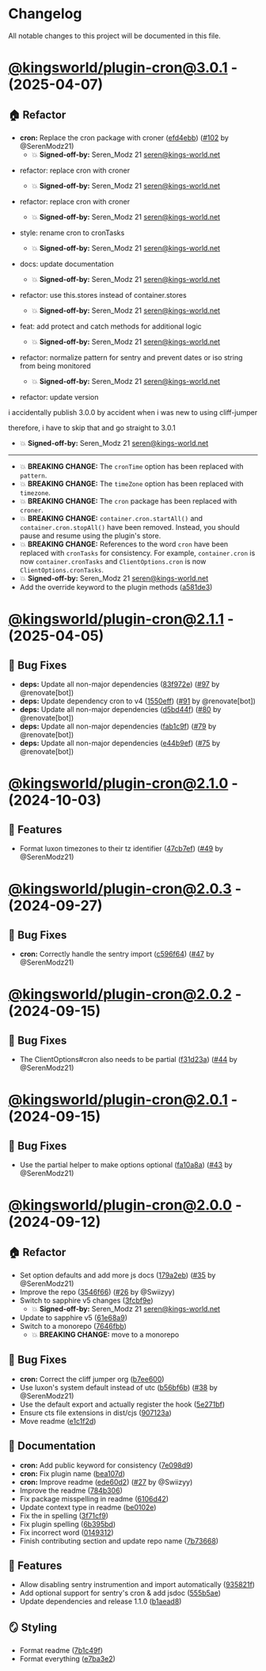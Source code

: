 # Changelog

All notable changes to this project will be documented in this file.

# [@kingsworld/plugin-cron@3.0.1](https://github.com/Kings-World/sapphire-plugins/compare/@kingsworld/plugin-cron@2.1.1...@kingsworld/plugin-cron@3.0.1) - (2025-04-07)

## 🏠 Refactor

- **cron:** Replace the cron package with croner ([efd4ebb](https://github.com/Kings-World/sapphire-plugins/commit/efd4ebbd2e38f106bc322ffb962c5dcccb503c63)) ([#102](https://github.com/Kings-World/sapphire-plugins/pull/102) by @SerenModz21)
  - 💥 **Signed-off-by:** Seren_Modz 21 <seren@kings-world.net>

* refactor: replace cron with croner
  - 💥 **Signed-off-by:** Seren_Modz 21 <seren@kings-world.net>

* refactor: replace cron with croner
  - 💥 **Signed-off-by:** Seren_Modz 21 <seren@kings-world.net>

* style: rename cron to cronTasks
  - 💥 **Signed-off-by:** Seren_Modz 21 <seren@kings-world.net>

* docs: update documentation
  - 💥 **Signed-off-by:** Seren_Modz 21 <seren@kings-world.net>

* refactor: use this.stores instead of container.stores
  - 💥 **Signed-off-by:** Seren_Modz 21 <seren@kings-world.net>

* feat: add protect and catch methods for additional logic
  - 💥 **Signed-off-by:** Seren_Modz 21 <seren@kings-world.net>

* refactor: normalize pattern for sentry and prevent dates or iso string from being monitored
  - 💥 **Signed-off-by:** Seren_Modz 21 <seren@kings-world.net>

* refactor: update version

i accidentally publish 3.0.0 by accident when i was new to using cliff-jumper

therefore, i have to skip that and go straight to 3.0.1
  - 💥 **Signed-off-by:** Seren_Modz 21 <seren@kings-world.net>

---------
  - 💥 **BREAKING CHANGE:** The `cronTime` option has been replaced with `pattern`.
  - 💥 **BREAKING CHANGE:** The `timeZone` option has been replaced with `timezone`.
  - 💥 **BREAKING CHANGE:** The `cron` package has been replaced with `croner`.
  - 💥 **BREAKING CHANGE:** `container.cron.startAll()` and `container.cron.stopAll()` have been removed. Instead, you should pause and resume using the plugin's store.
  - 💥 **BREAKING CHANGE:** References to the word `cron` have been replaced with `cronTasks` for consistency. For example, `container.cron` is now `container.cronTasks` and `ClientOptions.cron` is now `ClientOptions.cronTasks`.
  - 💥 **Signed-off-by:** Seren_Modz 21 <seren@kings-world.net>
- Add the override keyword to the plugin methods ([a581de3](https://github.com/Kings-World/sapphire-plugins/commit/a581de3ae477d1f5fcff5e8376fb7c60fdae7daa))

# [@kingsworld/plugin-cron@2.1.1](https://github.com/Kings-World/sapphire-plugins/compare/@kingsworld/plugin-cron@2.1.0...@kingsworld/plugin-cron@2.1.1) - (2025-04-05)

## 🐛 Bug Fixes

- **deps:** Update all non-major dependencies ([83f972e](https://github.com/Kings-World/sapphire-plugins/commit/83f972eda0f3db62cfab8916e5c444abc0247e10)) ([#97](https://github.com/Kings-World/sapphire-plugins/pull/97) by @renovate[bot])
- **deps:** Update dependency cron to v4 ([1550eff](https://github.com/Kings-World/sapphire-plugins/commit/1550eff0705e5430281291aeb0fe18a830186915)) ([#91](https://github.com/Kings-World/sapphire-plugins/pull/91) by @renovate[bot])
- **deps:** Update all non-major dependencies ([d5bd44f](https://github.com/Kings-World/sapphire-plugins/commit/d5bd44fbbe46d8aaa92b6157dccb9536debc66a0)) ([#80](https://github.com/Kings-World/sapphire-plugins/pull/80) by @renovate[bot])
- **deps:** Update all non-major dependencies ([fab1c9f](https://github.com/Kings-World/sapphire-plugins/commit/fab1c9f661175bc9c2fdfc7d9ab3af59d16acc6f)) ([#79](https://github.com/Kings-World/sapphire-plugins/pull/79) by @renovate[bot])
- **deps:** Update all non-major dependencies ([e44b9ef](https://github.com/Kings-World/sapphire-plugins/commit/e44b9efa5b164699dd4393188c38e6f3fdadcc3e)) ([#75](https://github.com/Kings-World/sapphire-plugins/pull/75) by @renovate[bot])

# [@kingsworld/plugin-cron@2.1.0](https://github.com/Kings-World/sapphire-plugins/compare/@kingsworld/plugin-cron@2.0.3...@kingsworld/plugin-cron@2.1.0) - (2024-10-03)

## 🚀 Features

- Format luxon timezones to their tz identifier ([47cb7ef](https://github.com/Kings-World/sapphire-plugins/commit/47cb7ef6970ae6255fe068f2f5cec1ace1ed8109)) ([#49](https://github.com/Kings-World/sapphire-plugins/pull/49) by @SerenModz21)

# [@kingsworld/plugin-cron@2.0.3](https://github.com/Kings-World/sapphire-plugins/compare/@kingsworld/plugin-cron@2.0.2...@kingsworld/plugin-cron@2.0.3) - (2024-09-27)

## 🐛 Bug Fixes

- **cron:** Correctly handle the sentry import ([c596f64](https://github.com/Kings-World/sapphire-plugins/commit/c596f64b2ae233ad2be5e02d3c68aa30329c88ce)) ([#47](https://github.com/Kings-World/sapphire-plugins/pull/47) by @SerenModz21)

# [@kingsworld/plugin-cron@2.0.2](https://github.com/Kings-World/sapphire-plugins/compare/@kingsworld/plugin-cron@2.0.1...@kingsworld/plugin-cron@2.0.2) - (2024-09-15)

## 🐛 Bug Fixes

- The ClientOptions#cron also needs to be partial ([f31d23a](https://github.com/Kings-World/sapphire-plugins/commit/f31d23a39187b2fc901c9d83723efafcd6942b4d)) ([#44](https://github.com/Kings-World/sapphire-plugins/pull/44) by @SerenModz21)

# [@kingsworld/plugin-cron@2.0.1](https://github.com/Kings-World/sapphire-plugins/compare/@kingsworld/plugin-cron@2.0.0...@kingsworld/plugin-cron@2.0.1) - (2024-09-15)

## 🐛 Bug Fixes

- Use the partial helper to make options optional ([fa10a8a](https://github.com/Kings-World/sapphire-plugins/commit/fa10a8a072354362a5816323b5c66ff6ace97b9d)) ([#43](https://github.com/Kings-World/sapphire-plugins/pull/43) by @SerenModz21)

# [@kingsworld/plugin-cron@2.0.0](https://github.com/Kings-World/sapphire-plugins/tree/@kingsworld/plugin-cron@2.0.0) - (2024-09-12)

## 🏠 Refactor

- Set option defaults and add more js docs ([179a2eb](https://github.com/Kings-World/sapphire-plugins/commit/179a2ebac74a3b2ded82500b8c8c6425f8af1e0f)) ([#35](https://github.com/Kings-World/sapphire-plugins/pull/35) by @SerenModz21)
- Improve the repo ([3546f66](https://github.com/Kings-World/sapphire-plugins/commit/3546f669d767764b622310dbf679ca8c86abfea6)) ([#26](https://github.com/Kings-World/sapphire-plugins/pull/26) by @Swiizyy)
- Switch to sapphire v5 changes ([3fcbf9e](https://github.com/Kings-World/sapphire-plugins/commit/3fcbf9ef0f541c4155875c38b406f5a1872f9de6))
  - 💥 **Signed-off-by:** Seren_Modz 21 <seren@kings-world.net>
- Update to sapphire v5 ([61e68a9](https://github.com/Kings-World/sapphire-plugins/commit/61e68a983eeb2d3c5334217930114a9cf08dafe7))
- Switch to a monorepo ([7646fbb](https://github.com/Kings-World/sapphire-plugins/commit/7646fbb4ace71e7d3e939a29b89c72d213da36ce))
  - 💥 **BREAKING CHANGE:** move to a monorepo

## 🐛 Bug Fixes

- **cron:** Correct the cliff jumper org ([b7ee600](https://github.com/Kings-World/sapphire-plugins/commit/b7ee6007cca0d372edc27997268ec45db14304ac))
- Use luxon's system default instead of utc ([b56bf6b](https://github.com/Kings-World/sapphire-plugins/commit/b56bf6b9889ddf3c46f069fdf93043f074a16462)) ([#38](https://github.com/Kings-World/sapphire-plugins/pull/38) by @SerenModz21)
- Use the default export and actually register the hook ([5e271bf](https://github.com/Kings-World/sapphire-plugins/commit/5e271bfceb335be3e709831c9fad46c05f75b309))
- Ensure cts file extensions in dist/cjs ([907123a](https://github.com/Kings-World/sapphire-plugins/commit/907123a017210d3acca81f3373cbe5a3c102261f))
- Move readme ([e1c1f2d](https://github.com/Kings-World/sapphire-plugins/commit/e1c1f2d2b0a087489364db49b783de243af63244))

## 📝 Documentation

- **cron:** Add public keyword for consistency ([7e098d9](https://github.com/Kings-World/sapphire-plugins/commit/7e098d99437ad4b671c4e559f3532ce33a51d5ee))
- **cron:** Fix plugin name ([bea107d](https://github.com/Kings-World/sapphire-plugins/commit/bea107d72fdb86f42845bfa51cd02e8c6c8690a3))
- **cron:** Improve readme ([ede60d2](https://github.com/Kings-World/sapphire-plugins/commit/ede60d209d13af296507407675543ad7c05c4410)) ([#27](https://github.com/Kings-World/sapphire-plugins/pull/27) by @Swiizyy)
- Improve the readme ([784b306](https://github.com/Kings-World/sapphire-plugins/commit/784b306295c815bfc824b0143dd8b3f98a705afc))
- Fix package misspelling in readme ([6106d42](https://github.com/Kings-World/sapphire-plugins/commit/6106d42f6c98f28e9abdec70628d128cbcffc5d1))
- Update context type in readme ([be0102e](https://github.com/Kings-World/sapphire-plugins/commit/be0102e816d7c711d0d531cd96eb0f9b64bab794))
- Fix the in spelling ([3f71cf9](https://github.com/Kings-World/sapphire-plugins/commit/3f71cf92f6c0b2c2d00fbe20ac35d362d9b84bb9))
- Fix plugin spelling ([6b395bd](https://github.com/Kings-World/sapphire-plugins/commit/6b395bd82affef3ae0be9aeb2653cc5b31ca339d))
- Fix incorrect word ([0149312](https://github.com/Kings-World/sapphire-plugins/commit/0149312285fd839ccbecd3f1f7ecfb39699ea97a))
- Finish contributing section and update repo name ([7b73668](https://github.com/Kings-World/sapphire-plugins/commit/7b7366865a376cf2e070359342505606e531b737))

## 🚀 Features

- Allow disabling sentry instrumention and import automatically ([935821f](https://github.com/Kings-World/sapphire-plugins/commit/935821f4ed990ef97c3beb58901dbe96281da020))
- Add optional support for sentry's cron & add jsdoc ([555b5ae](https://github.com/Kings-World/sapphire-plugins/commit/555b5ae47535b06f5730dacdf041d38b01deda52))
- Update dependencies and release 1.1.0 ([b1aead8](https://github.com/Kings-World/sapphire-plugins/commit/b1aead83ba6ebd781c4bde554a8a3a459f6415c9))

## 🪞 Styling

- Format readme ([7b1c49f](https://github.com/Kings-World/sapphire-plugins/commit/7b1c49fbfaa85f45264f3028da663fcfb87ef826))
- Format everything ([e7ba3e2](https://github.com/Kings-World/sapphire-plugins/commit/e7ba3e2810e80382c4bf4e95e8fdc3d3868aab95))

